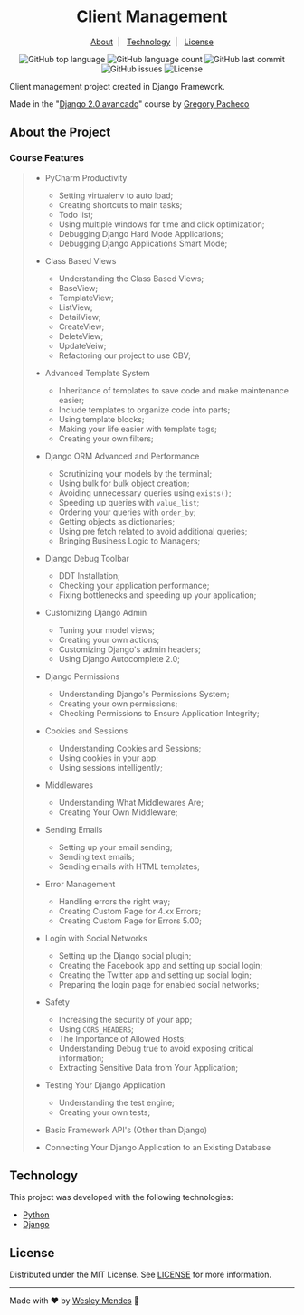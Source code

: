 <h1 align="center">
  Client Management
</h1>

<p align="center">
  <a href="#about-the-project">About</a>&nbsp;&nbsp;|&nbsp;&nbsp;
  <a href="#technology">Technology</a>&nbsp;&nbsp;|&nbsp;&nbsp;
  <a href="#license">License</a>
</p>

<p align="center">
  <img alt="GitHub top language" src="https://img.shields.io/github/languages/top/wesgtox/gestao_clientes?style=plastic" />
  <img alt="GitHub language count" src="https://img.shields.io/github/languages/count/wesgtox/gestao_clientes?style=plastic" />
  <img alt="GitHub last commit" src="https://img.shields.io/github/last-commit/wesgtox/gestao_clientes?style=plastic" />
  <img alt="GitHub issues" src="https://img.shields.io/github/issues/wesgtox/gestao_clientes?style=plastic" />
  <img alt="License" src="https://img.shields.io/github/license/wesgtox/gestao_clientes?style=plastic" />
</p>


Client management project created in Django Framework.

Made in the "[Django 2.0 avancado](https://www.udemy.com/course/django-avancado-100-aulas/)" course by [Gregory Pacheco](https://www.udemy.com/user/gpzimpacheco/)


## About the Project

### Course Features

> - PyCharm Productivity
>   - Setting virtualenv to auto load;
>   - Creating shortcuts to main tasks;
>   - Todo list;
>   - Using multiple windows for time and click optimization;
>   - Debugging Django Hard Mode Applications;
>   - Debugging Django Applications Smart Mode;
>
> - Class Based Views
>   - Understanding the Class Based Views;
>   - BaseView;
>   - TemplateView;
>   - ListView;
>   - DetailView;
>   - CreateView;
>   - DeleteView;
>   - UpdateVeiw;
>   - Refactoring our project to use CBV;
>
> - Advanced Template System
>   - Inheritance of templates to save code and make maintenance easier;
>   - Include templates to organize code into parts;
>   - Using template blocks;
>   - Making your life easier with template tags;
>   - Creating your own filters;
>
> - Django ORM Advanced and Performance
>   - Scrutinizing your models by the terminal;
>   - Using bulk for bulk object creation;
>   - Avoiding unnecessary queries using `exists()`;
>   - Speeding up queries with `value_list`;
>   - Ordering your queries with `order_by`;
>   - Getting objects as dictionaries;
>   - Using pre fetch related to avoid additional queries;
>   - Bringing Business Logic to Managers;
>
> - Django Debug Toolbar
>   - DDT Installation;
>   - Checking your application performance;
>   - Fixing bottlenecks and speeding up your application;
>
> - Customizing Django Admin
>   - Tuning your model views;
>   - Creating your own actions;
>   - Customizing Django's admin headers;
>   - Using Django Autocomplete 2.0;
>
> - Django Permissions
>   - Understanding Django's Permissions System;
>   - Creating your own permissions;
>   - Checking Permissions to Ensure Application Integrity;
>
> - Cookies and Sessions
>   - Understanding Cookies and Sessions;
>   - Using cookies in your app;
>   - Using sessions intelligently;
>
> - Middlewares
>   - Understanding What Middlewares Are;
>   - Creating Your Own Middleware;
>
> - Sending Emails
>   - Setting up your email sending;
>   - Sending text emails;
>   - Sending emails with HTML templates;
>
> - Error Management
>   - Handling errors the right way;
>   - Creating Custom Page for 4.xx Errors;
>   - Creating Custom Page for Errors 5.00;
>
> - Login with Social Networks
>   - Setting up the Django social plugin;
>   - Creating the Facebook app and setting up social login;
>   - Creating the Twitter app and setting up social login;
>   - Preparing the login page for enabled social networks;
>
> - Safety
>   - Increasing the security of your app;
>   - Using `CORS_HEADERS`;
>   - The Importance of Allowed Hosts;
>   - Understanding Debug true to avoid exposing critical information;
>   - Extracting Sensitive Data from Your Application;
>
> - Testing Your Django Application
>   - Understanding the test engine;
>   - Creating your own tests;
>
> - Basic Framework API's (Other than Django)
>
> - Connecting Your Django Application to an Existing Database
>


## Technology 

This project was developed with the following technologies:

- [Python](https://www.python.org/)
- [Django](https://www.djangoproject.com/)


## License

Distributed under the MIT License. See [LICENSE](LICENSE) for more information.

---

Made with ♥ by [Wesley Mendes](https://wesleymendes.com.br/) :wave:
